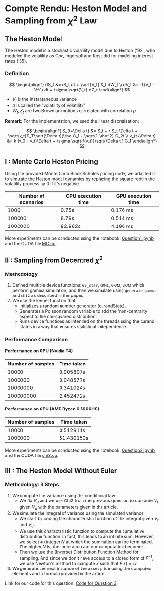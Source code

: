 # Compte Rendu: Heston Model and Sampling from $\chi^2$ Law

## The Heston Model

The Heston model is a stochastic volatility model due to Heston ('92), who modeled the volatility as Cox, Ingersoll and Ross did for modeling interest rates ('85).

### Definition

$$
\begin{align*}
dS_t &= rS_t dt + \sqrt{V_t} S_t dW_t \\
dV_t &= -k(V_t - V^0) dt + \sigma \sqrt{V_t} dZ_t
\end{align*}
$$

- $V_t$ is the instantaneous variance
- $\sigma$ is called the "volatility of volatility"
- $W_t$, $Z_t$ are two Brownian motions correlated with correlation $\rho$

**Remark:** For the implementation, we used the linear discretisation:

$$
\begin{align*}
S_{t+\Delta t} &= S_t + r S_t \Delta t + \sqrt{v_t}S_T\sqrt{\Delta t}(\rho G_1 + \sqrt{1-\rho^2} G_2) \\
v_{t+\Delta t} &= k (v_0 - v_t)\Delta t + \sigma \sqrt{f(v_t)}\sqrt{\Delta t } G_1
\end{align*}
$$

## I : Monte Carlo Heston Pricing

Using the provided Monte Carlo Black Scholes pricing code, we adapted it to simulate the Heston model dynamics by replacing the square root in the volatility process by 0 if it's negative.

| Number of scenarios | CPU execution time | GPU execution time |
|---------------------|---------------------|---------------------|
| 1000                | 0.75s               | 0.176 ms            |
| 100000              | 8.79s               | 0.514 ms            |
| 1000000             | 82.962s             | 4.196 ms            |

More experiments can be conducted using the notebook: [Question1.ipynb](https://colab.research.google.com/drive/1BAh7cddPIS6bEqr8BZ8PM1d6eNOcg2Lr?usp=sharing) and the CUDA file [MC.cu](https://drive.google.com/file/d/1TKDpSfunHFTHZsbkzml0BKSgCnMMIWQt/view?usp=sharing).

## II : Sampling from Decentred $\chi^2$

### Methodology

1. Defined multiple device functions: `GS_star`, `GKM1`, `GKM2`, `GKM3` which perform gamma simulation, and then we simulate using `generate_gamma` and `chi2` as described in the paper.
2. We use the kernel function that:
    - Initializes a random number generator (curandState).
    - Generates a Poisson random variable to add the 'non-centrality' aspect to the chi-squared distribution.
    - Runs device functions as intended on the threads using the curand states in a way that ensures statistical independence.

### Performance Comparison

#### Performance on GPU (Nvidia T4)

| Number of samples | Time taken |
|-------------------|------------|
| 10000             | 0.005807s  |
| 1000000           | 0.048577s  |
| 10000000          | 0.341024s  |
| 100000000         | 2.452472s  |

#### Performance on CPU (AMD Ryzen 9 5900HS)

| Number of samples | Time taken |
|-------------------|------------|
| 10000             | 0.512911s  |
| 1000000           | 51.430150s |

More experiments can be conducted using the notebook: [Question2.ipynb](https://colab.research.google.com/drive/17tyFrsFcBfQihJZTCqQy8lvlWCsX4aqD?usp=sharing) and the CUDA file [chi2.cu](https://drive.google.com/file/d/10GqIdHXKK4jsgM0kjzpTTChnsbuH2uuW/view?usp=sharing).

## III : The Heston Model Without Euler

### Methodology: 3 Steps

1. We compute the variance using the conditional law:
    - We fix $V_u$ and we use Chi2 from the previous question to compute $V_t$ given $V_u$ with the parameters given in the article.
2. We simulate the integral of variance using the simulated variance:
    - We start by coding the characteristic function of the integral given $V_t$ and $V_u$.
    - We use this characteristic function to compute the cumulative distribution function. In fact, this leads to an infinite sum. However, we select an integer $N$ at which the summation can be terminated. The higher $N$ is, the more accurate our computation becomes.
    - Then we use the (Inverse) Distribution Function Method for sampling. And since we don't have access to a closed form of $F^{-1}$, we use Newton's method to compute $x$ such that $F(x) = U$.
3. We generate the next instance of the asset price using the computed elements and a formula provided in the article.

Link for our code for this question: [Code for Question 3](https://colab.research.google.com/drive/1POUrM9oMvD_cq54c3iEmS0WMcTfAmBa8?usp=sharing).
